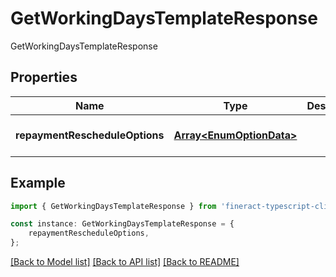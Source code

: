 # GetWorkingDaysTemplateResponse

GetWorkingDaysTemplateResponse

## Properties

Name | Type | Description | Notes
------------ | ------------- | ------------- | -------------
**repaymentRescheduleOptions** | [**Array&lt;EnumOptionData&gt;**](EnumOptionData.md) |  | [optional] [default to undefined]

## Example

```typescript
import { GetWorkingDaysTemplateResponse } from 'fineract-typescript-client';

const instance: GetWorkingDaysTemplateResponse = {
    repaymentRescheduleOptions,
};
```

[[Back to Model list]](../README.md#documentation-for-models) [[Back to API list]](../README.md#documentation-for-api-endpoints) [[Back to README]](../README.md)
